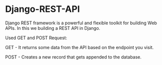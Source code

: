 # Django-REST-API
 
Django REST framework is a powerful and flexible toolkit for building Web APIs. In this we building a REST API in Django.

Used GET and POST Request:

GET - It returns some data from the API based on the endpoint you visit.

POST - Creates a new record that gets appended to the database.
